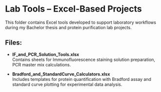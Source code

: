 # Lab Tools – Excel-Based Projects

This folder contains Excel tools developed to support laboratory workflows during my Bachelor thesis and protein purification lab projects.

## Files:

- **IF_and_PCR_Solution_Tools.xlsx**  
  Contains sheets for Immunofluorescence staining solution preparation, PCR master mix calculations.

- **Bradford_and_StandardCurve_Calculators.xlsx**  
  Includes templates for protein quantification with Bradford assay and standard curve plotting for experimental data analysis.
